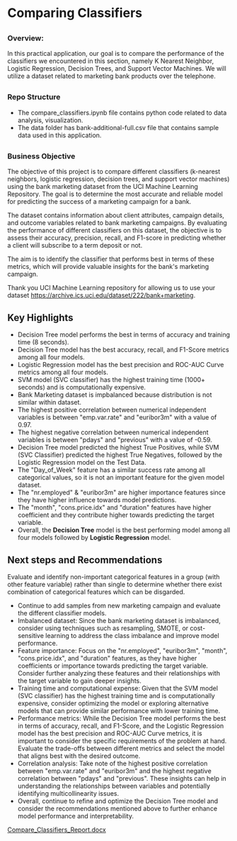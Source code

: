 ## <h1><b>Comparing Classifiers</b></h1>

## <h3>Overview:</h3>
<p>
In this practical application, our goal is to compare the performance of the classifiers we encountered in this section, namely K Nearest Neighbor, Logistic Regression, Decision Trees, and Support Vector Machines. We will utilize a dataset related to marketing bank products over the telephone.
</p>

## <h3>Repo Structure</h3>
* The compare_classifiers.ipynb file contains python code related to data analysis, visualization.
* The data folder has bank-additional-full.csv file that contains sample data used in this application.

## <h3>Business Objective</h3>
<p>
The objective of this project is to compare different classifiers (k-nearest neighbors, logistic regression, decision trees, and support vector machines) using the bank marketing dataset from the UCI Machine Learning Repository. The goal is to determine the most accurate and reliable model for predicting the success of a marketing campaign for a bank.

The dataset contains information about client attributes, campaign details, and outcome variables related to bank marketing campaigns. By evaluating the performance of different classifiers on this dataset, the objective is to assess their accuracy, precision, recall, and F1-score in predicting whether a client will subscribe to a term deposit or not.

The aim is to identify the classifier that performs best in terms of these metrics, which will provide valuable insights for the bank's marketing campaign.

Thank you UCI Machine Learning repository for allowing us to use your dataset https://archive.ics.uci.edu/dataset/222/bank+marketing.
</p>

## Key Highlights
*  Decision Tree model performs the best in terms of accuracy and training time (8 seconds).
*  Decision Tree model has the best accuracy, recall, and F1-Score metrics among all four models.
*  Logistic Regression model has the best precision and ROC-AUC Curve metrics among all four models.
*  SVM model (SVC classifier) has the highest training time (1000+ seconds) and is computationally expensive.
*  Bank Marketing dataset is impbalanced because distribution is not similar within dataset.
*  The highest positive correlation between numerical independent variables is between "emp.var.rate" and "euribor3m" with a value of 0.97.
*  The highest negative correlation between numerical independent variables is between "pdays" and "previous" with a value of -0.59.
*  Decision Tree model predicted the highest True Positives, while SVM (SVC Classifier) predicted the highest True Negatives, followed by the Logistic Regression model on the Test Data.
*  The "Day_of_Week" feature has a similar success rate among all categorical values, so it is not an important feature for the given model dataset.
*  The "nr.employed" & "euribor3m" are higher importance features since they have higher influence towards model predictions.
*  The "month", "cons.price.idx" and "duration" features have higher coefficient and they contribute higher towards predicting the target variable.
*   Overall, the **Decision Tree** model is the best performing model among all four models followed by **Logistic Regression** model.

## Next steps and Recommendations
Evaluate and identify non-important categorical features in a group (with other feature variable) rather than single to determine whether there exist combination of categorical features which can be disgarded.
*  Continue to add samples from new marketing campaign and evaluate the different classifier models.  
*  Imbalanced dataset: Since the bank marketing dataset is imbalanced, consider using techniques such as resampling, SMOTE, or cost-sensitive learning to address the class imbalance and improve model performance.
*  Feature importance: Focus on the "nr.employed", "euribor3m", "month", "cons.price.idx", and "duration" features, as they have higher coefficients or importance towards predicting the target variable. Consider further analyzing these features and their relationships with the target variable to gain deeper insights.
* Training time and computational expense: Given that the SVM model (SVC classifier) has the highest training time and is computationally expensive, consider optimizing the model or exploring alternative models that can provide similar performance with lower training time.
*  Performance metrics: While the Decision Tree model performs the best in terms of accuracy, recall, and F1-Score, and the Logistic Regression model has the best precision and ROC-AUC Curve metrics, it is important to consider the specific requirements of the problem at hand. Evaluate the trade-offs between different metrics and select the model that aligns best with the desired outcome.
*  Correlation analysis: Take note of the highest positive correlation between "emp.var.rate" and "euribor3m" and the highest negative correlation between "pdays" and "previous". These insights can help in understanding the relationships between variables and potentially identifying multicollinearity issues.  
* Overall, continue to refine and optimize the Decision Tree model and consider the recommendations mentioned above to further enhance model performance and interpretability.

[Compare_Classifiers_Report.docx](https://github.com/hardikszaveri/CompareClassifiers/blob/main/Compare_Classifiers_Report.docx)
